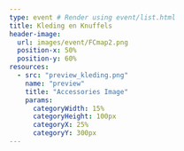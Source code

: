 ```yaml
---
type: event # Render using event/list.html
title: Kleding en Knuffels
header-image:
  url: images/event/FCmap2.png
  position-x: 50%
  position-y: 60%
resources:
  - src: "preview_kleding.png"
    name: "preview"
    title: "Accessories Image"
    params:
      categoryWidth: 15%
      categoryHeight: 100px
      categoryX: 25%
      categoryY: 300px
---
```

<!-- 



# Accessories
Kijk naar deze coole pagina over nietaccesoires!

{{< aside >}}
    {{< factoid >}}
        TODO
    {{< /factoid >}}
{{< /aside >}} -->
